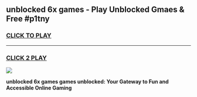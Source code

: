 
## unblocked 6x games - Play Unblocked Gmaes & Free #p1tny
<h3>
<a href="https://premium.freeplayer.one?title=unblocked_6x_games&ref=03M">CLICK TO PLAY</a></h3>
<hr>

<h3>
<a href="https://premium.freeplayer.one?title=unblocked_6x_games&ref=03M">CLICK 2 PLAY</a>
  
</h3>

<a href="https://premium.freeplayer.one?title=unblocked_6x_games&ref=03M"><img src="https://clearcache.store/games.png"></a>


**unblocked 6x games games unblocked: Your Gateway to Fun and Accessible Online Gaming**
